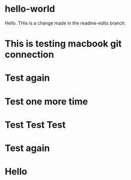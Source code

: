 # hello-world

Hello. THis is a change made in the readme-edits branch.

# This is testing macbook git connection

# Test again

# Test one more time

# Test Test Test

# Test again

# Hello

